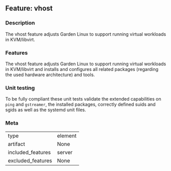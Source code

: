 ## Feature: vhost
### Description
<website-feature>
The vhost feature adjusts Garden Linux to support running virtual workloads in KVM/libvirt.
</website-feature>

### Features
The vhost feature adjusts Garden Linux to support running virtual workloads in KVM/libvirt and installs and configures all related packages (regarding the used hardware architecture) and tools.

### Unit testing
To be fully compliant these unit tests validate the extended capabilities on `ping` and `gstreamer`, the installed packages, correctly defined suids and sgids as well as the systemd unit files.

### Meta
|||
|---|---|
|type|element|
|artifact|None|
|included_features|server|
|excluded_features|None|
